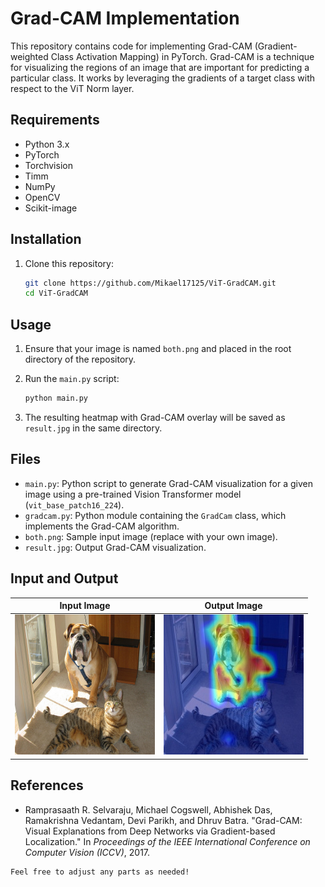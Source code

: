 # Grad-CAM Implementation

This repository contains code for implementing Grad-CAM (Gradient-weighted Class Activation Mapping) in PyTorch. Grad-CAM is a technique for visualizing the regions of an image that are important for predicting a particular class. It works by leveraging the gradients of a target class with respect to the ViT Norm layer.

## Requirements
- Python 3.x
- PyTorch
- Torchvision
- Timm
- NumPy
- OpenCV
- Scikit-image

## Installation
1. Clone this repository:
   ```bash
   git clone https://github.com/Mikael17125/ViT-GradCAM.git
   cd ViT-GradCAM
   ```

## Usage
1. Ensure that your image is named `both.png` and placed in the root directory of the repository.

2. Run the `main.py` script:
   ```bash
   python main.py
   ```

3. The resulting heatmap with Grad-CAM overlay will be saved as `result.jpg` in the same directory.

## Files
- `main.py`: Python script to generate Grad-CAM visualization for a given image using a pre-trained Vision Transformer model (`vit_base_patch16_224`).
- `gradcam.py`: Python module containing the `GradCam` class, which implements the Grad-CAM algorithm.
- `both.png`: Sample input image (replace with your own image).
- `result.jpg`: Output Grad-CAM visualization.

## Input and Output
| Input Image | Output Image |
|-------------|--------------|
| ![Input Image](both.png) | ![Output Image](result.jpg) |

## References
- Ramprasaath R. Selvaraju, Michael Cogswell, Abhishek Das, Ramakrishna Vedantam, Devi Parikh, and Dhruv Batra. "Grad-CAM: Visual Explanations from Deep Networks via Gradient-based Localization." In *Proceedings of the IEEE International Conference on Computer Vision (ICCV)*, 2017.
  
```
Feel free to adjust any parts as needed!
